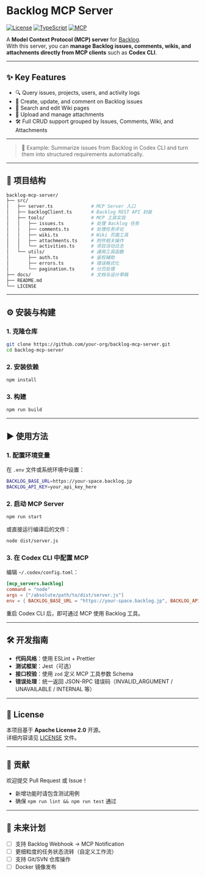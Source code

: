 # Backlog MCP Server

[![License](https://img.shields.io/badge/license-Apache%202.0-blue.svg)](./LICENSE)
[![TypeScript](https://img.shields.io/badge/language-TypeScript-blue)](https://www.typescriptlang.org/)
[![MCP](https://img.shields.io/badge/protocol-MCP-green)](https://github.com/modelcontextprotocol)

A **Model Context Protocol (MCP) server** for [Backlog](https://backlog.com).  
With this server, you can **manage Backlog issues, comments, wikis, and attachments directly from MCP clients** such as **Codex CLI**.  

---

## ✨ Key Features
- 🔍 Query issues, projects, users, and activity logs  
- 📝 Create, update, and comment on Backlog issues  
- 📖 Search and edit Wiki pages  
- 📎 Upload and manage attachments  
- 🛠️ Full CRUD support grouped by Issues, Comments, Wiki, and Attachments  

---

> 🚀 Example: Summarize issues from Backlog in Codex CLI and turn them into structured requirements automatically.

---

## 📂 项目结构
```bash
backlog-mcp-server/
├── src/
│   ├── server.ts              # MCP Server 入口
│   ├── backlogClient.ts       # Backlog REST API 封装
│   ├── tools/                 # MCP 工具实现
│   │   ├── issues.ts          # 处理 Backlog 任务
│   │   ├── comments.ts        # 处理任务评论
│   │   ├── wiki.ts            # Wiki 页面工具
│   │   ├── attachments.ts     # 附件相关操作
│   │   └── activities.ts      # 项目活动日志
│   └── utils/                 # 通用工具函数
│       ├── auth.ts            # 鉴权辅助
│       ├── errors.ts          # 错误格式化
│       └── pagination.ts      # 分页处理
├── docs/                      # 文档与设计草稿
├── README.md
└── LICENSE
```

---

## ⚙️ 安装与构建

### 1. 克隆仓库
```bash
git clone https://github.com/your-org/backlog-mcp-server.git
cd backlog-mcp-server
```

### 2. 安装依赖
```bash
npm install
```

### 3. 构建
```bash
npm run build
```

---

## ▶️ 使用方法

### 1. 配置环境变量
在 `.env` 文件或系统环境中设置：

```bash
BACKLOG_BASE_URL=https://your-space.backlog.jp
BACKLOG_API_KEY=your_api_key_here
```

### 2. 启动 MCP Server
```bash
npm run start
```
或直接运行编译后的文件：
```bash
node dist/server.js
```

### 3. 在 Codex CLI 中配置 MCP
编辑 `~/.codex/config.toml`：

```toml
[mcp_servers.backlog]
command = "node"
args = ["/absolute/path/to/dist/server.js"]
env = { BACKLOG_BASE_URL = "https://your-space.backlog.jp", BACKLOG_API_KEY = "your_api_key_here" }
```

重启 Codex CLI 后，即可通过 MCP 使用 Backlog 工具。  

---

## 🛠️ 开发指南

- **代码风格**：使用 ESLint + Prettier  
- **测试框架**：Jest（可选）  
- **接口校验**：使用 `zod` 定义 MCP 工具参数 Schema  
- **错误处理**：统一返回 JSON-RPC 错误码（INVALID_ARGUMENT / UNAVAILABLE / INTERNAL 等）  

---

## 📜 License
本项目基于 **Apache License 2.0** 开源。  
详细内容请见 [LICENSE](./LICENSE) 文件。  

---

## 🤝 贡献
欢迎提交 Pull Request 或 Issue！  
- 新增功能时请包含测试用例  
- 确保 `npm run lint && npm run test` 通过  

---

## 🔮 未来计划
- [ ] 支持 Backlog Webhook → MCP Notification  
- [ ] 更细粒度的任务状态流转（自定义工作流）  
- [ ] 支持 Git/SVN 仓库操作  
- [ ] Docker 镜像发布  
